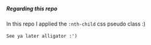 ##### Regarding this repo

In this repo I applied the `:nth-child` css pseudo class :)
<br> <br>
`See ya later alligator :')`